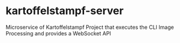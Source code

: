 # kartoffelstampf-server
Microservice of Kartoffelstampf Project that executes the CLI Image Processing and provides a WebSocket API

